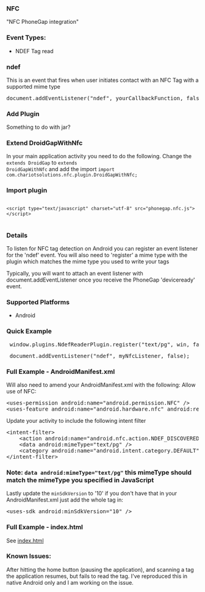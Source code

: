 ### NFC
"NFC PhoneGap integration"

### Event Types:
* NDEF Tag read

### ndef

This is an event that fires when user initiates contact with an NFC Tag with a supported mime type

<pre>document.addEventListener("ndef", yourCallbackFunction, false);</pre>

### Add Plugin
Something to do with jar?

### Extend DroidGapWithNfc
In your main application activity you need to do the following. 
Change the <code>extends DroidGap</code> to <code>extends DroidGapWithNfc</code> and add the import <code>import com.chariotsolutions.nfc.plugin.DroidGapWithNfc;</code>

### Import plugin
<pre><code>
&lt;script type="text/javascript" charset="utf-8" src="phonegap.nfc.js"&gt;&lt;/script&gt;
</code>
</pre>

### Details
To listen for NFC tag detection on Android you can register an event listener for the 'ndef' event. You will also need to 'register' a mime type with the plugin which matches the mime type you used to write your tags

Typically, you will want to attach an event listener with document.addEventListener once you receive the PhoneGap 'deviceready' event.

### Supported Platforms

* Android

### Quick Example

<pre> window.plugins.NdefReaderPlugin.register("text/pg", win, fail); </pre>

<pre> document.addEventListener("ndef", myNfcListener, false); </pre>

### Full Example - AndroidManifest.xml

Will also need to amend your AndroidManifest.xml with the following:
Allow use of NFC:
<pre>
&lt;uses-permission android:name="android.permission.NFC" /&gt;
&lt;uses-feature android:name="android.hardware.nfc" android:required="true" /&gt;
</pre>

Update your activity to include the following intent filter
<pre>
&lt;intent-filter&gt;
	&lt;action android:name="android.nfc.action.NDEF_DISCOVERED" /&gt;
	&lt;data android:mimeType="text/pg" /&gt;
	&lt;category android:name="android.intent.category.DEFAULT" /&gt;
&lt;/intent-filter&gt;
</pre>
### Note: <code>data android:mimeType="text/pg"</code> this mimeType should match the mimeType you specified in JavaScript

Lastly update the <code>minSdkVersion</code> to '10' if you don't have that in your AndroidManifest.xml just add the whole tag in:
<pre>
&lt;uses-sdk android:minSdkVersion="10" /&gt;	
</pre>

### Full Example - index.html

See [index.html](https://github.com/chariotsolutions/phonegap-nfc/blob/master/assets/www/index.html)

### Known Issues:
After hitting the home button (pausing the application), and scanning a tag the application resumes, but fails to read the tag.
I've reproduced this in native Android only and I am working on the issue.